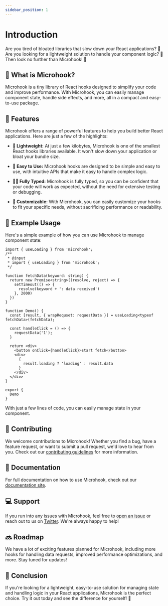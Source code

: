 ```yaml
---
sidebar_position: 1
---
```


# Introduction

Are you tired of bloated libraries that slow down your React applications? 🐌 Are you looking for a lightweight solution to handle your component logic? 🤔 Then look no further than Microhook! 🚀

## 🧐 What is Microhook?

Microhook is a tiny library of React hooks designed to simplify your code and improve performance. With Microhook, you can easily manage component state, handle side effects, and more, all in a compact and easy-to-use package.

## 🌟 Features

Microhook offers a range of powerful features to help you build better React applications. Here are just a few of the highlights:

- **🚀 Lightweight:** 
At just a few kilobytes, Microhook is one of the smallest React hooks libraries available. It won't slow down your application or bloat your bundle size.

- **🎣 Easy to Use:** 
Microhook hooks are designed to be simple and easy to use, with intuitive APIs that make it easy to handle complex logic.

- **🕵️‍♀️ Fully Typed:** 
Microhook is fully typed, so you can be confident that your code will work as expected, without the need for extensive testing or debugging.

- **🌈 Customizable:** 
With Microhook, you can easily customize your hooks to fit your specific needs, without sacrificing performance or readability.

## 🤖 Example Usage

Here's a simple example of how you can use Microhook to manage component state:

```tsx
import { useLoading } from 'microhook';
/**
 * @input 
 * import { useLoading } from 'microhook';
 */

function fetchData(keyword: string) {
  return new Promise<string>((resolve, reject) => {
    setTimeout(() => {
      resolve(keyword + ': data received')
    }, 2000)
  })
}

function Demo() {
  const [result, { wrapRequset: requestData }] = useLoading<typeof fetchData>(fetchData);

  const handleClick = () => {
    requestData('1');
  }

  return <div>
    <button onClick={handleClick}>start fetch</button>
    <div>
      {
        result.loading ? 'loading' : result.data
      }
    </div>
  </div>
}

export {
  Demo
}
```

With just a few lines of code, you can easily manage state in your component.

## 🤝 Contributing
We welcome contributions to Microhook! Whether you find a bug, have a feature request, or want to submit a pull request, we'd love to hear from you. Check out our [contributing guidelines](https://github.com/Ruimve/microhook/blob/master/CONTRIBUTING.md) for more information.

## 📖 Documentation
For full documentation on how to use Microhook, check out our [documentation site](https://github.com/Ruimve/microhook/blob/master/README.md).

## 💻 Support
If you run into any issues with Microhook, feel free to [open an issue](https://github.com/Ruimve/microhook/issues) or reach out to us on [Twitter](https://twitter.com/ruimve159626). We're always happy to help!

## 🔜 Roadmap
We have a lot of exciting features planned for Microhook, including more hooks for handling data requests, improved performance optimizations, and more. Stay tuned for updates!

## 🎉 Conclusion
If you're looking for a lightweight, easy-to-use solution for managing state and handling logic in your React applications, Microhook is the perfect choice. Try it out today and see the difference for yourself! 🎉